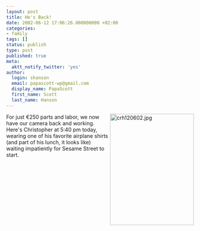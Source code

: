 ```yaml
---
layout: post
title: He's Back!
date: 2002-06-12 17:06:26.000000000 +02:00
categories:
- family
tags: []
status: publish
type: post
published: true
meta:
  aktt_notify_twitter: 'yes'
author:
  login: shanson
  email: papascott-wp@gmail.com
  display_name: PapaScott
  first_name: Scott
  last_name: Hanson
---
```

<p><img alt="crh120602.jpg" src="https://www.papascott.de/wordpress/wp-content/uploads/2002/06/crh120602.jpg" width="225" height="300" border="0" align="right" />For just &euro;250 parts and labor, we now have our camera back and working. Here's Christopher at 5:40 pm today, wearing one of his favorite airplane shirts (and part of his lunch, it looks like) waiting impatiently for Sesame Street to start.</p>
